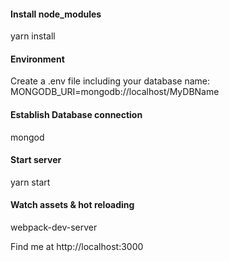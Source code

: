 #### Install node_modules
yarn install

#### Environment
Create a .env file including your database name:
MONGODB_URI=mongodb://localhost/MyDBName

#### Establish Database connection
mongod

#### Start server
yarn start

#### Watch assets & hot reloading
webpack-dev-server

Find me at http://localhost:3000